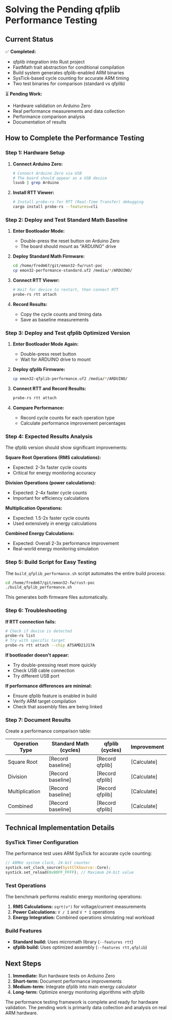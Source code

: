 # Solving the Pending qfplib Performance Testing

## Current Status

✅ **Completed:**
- qfplib integration into Rust project
- FastMath trait abstraction for conditional compilation
- Build system generates qfplib-enabled ARM binaries
- SysTick-based cycle counting for accurate ARM timing
- Two test binaries for comparison (standard vs qfplib)

⏳ **Pending Work:**
- Hardware validation on Arduino Zero
- Real performance measurements and data collection
- Performance comparison analysis
- Documentation of results

## How to Complete the Performance Testing

### Step 1: Hardware Setup

1. **Connect Arduino Zero:**
   ```bash
   # Connect Arduino Zero via USB
   # The board should appear as a USB device
   lsusb | grep Arduino
   ```

2. **Install RTT Viewer:**
   ```bash
   # Install probe-rs for RTT (Real-Time Transfer) debugging
   cargo install probe-rs --features=cli
   ```

### Step 2: Deploy and Test Standard Math Baseline

1. **Enter Bootloader Mode:**
   - Double-press the reset button on Arduino Zero
   - The board should mount as "ARDUINO" drive

2. **Deploy Standard Math Firmware:**
   ```bash
   cd /home/fredm67/git/emon32-fw/rust-poc
   cp emon32-performance-standard.uf2 /media/*/ARDUINO/
   ```

3. **Connect RTT Viewer:**
   ```bash
   # Wait for device to restart, then connect RTT
   probe-rs rtt attach
   ```

4. **Record Results:**
   - Copy the cycle counts and timing data
   - Save as baseline measurements

### Step 3: Deploy and Test qfplib Optimized Version

1. **Enter Bootloader Mode Again:**
   - Double-press reset button
   - Wait for ARDUINO drive to mount

2. **Deploy qfplib Firmware:**
   ```bash
   cp emon32-qfplib-performance.uf2 /media/*/ARDUINO/
   ```

3. **Connect RTT and Record Results:**
   ```bash
   probe-rs rtt attach
   ```

4. **Compare Performance:**
   - Record cycle counts for each operation type
   - Calculate performance improvement percentages

### Step 4: Expected Results Analysis

The qfplib version should show significant improvements:

**Square Root Operations (RMS calculations):**
- Expected: 2-3x faster cycle counts
- Critical for energy monitoring accuracy

**Division Operations (power calculations):**
- Expected: 2-4x faster cycle counts
- Important for efficiency calculations

**Multiplication Operations:**
- Expected: 1.5-2x faster cycle counts
- Used extensively in energy calculations

**Combined Energy Calculations:**
- Expected: Overall 2-3x performance improvement
- Real-world energy monitoring simulation

### Step 5: Build Script for Easy Testing

The `build_qfplib_performance.sh` script automates the entire build process:

```bash
cd /home/fredm67/git/emon32-fw/rust-poc
./build_qfplib_performance.sh
```

This generates both firmware files automatically.

### Step 6: Troubleshooting

**If RTT connection fails:**
```bash
# Check if device is detected
probe-rs list
# Try with specific target
probe-rs rtt attach --chip ATSAMD21J17A
```

**If bootloader doesn't appear:**
- Try double-pressing reset more quickly
- Check USB cable connection
- Try different USB port

**If performance differences are minimal:**
- Ensure qfplib feature is enabled in build
- Verify ARM target compilation
- Check that assembly files are being linked

### Step 7: Document Results

Create a performance comparison table:

| Operation Type | Standard Math (cycles) | qfplib (cycles) | Improvement |
|---------------|------------------------|-----------------|-------------|
| Square Root   | [Record baseline]      | [Record qfplib] | [Calculate] |
| Division      | [Record baseline]      | [Record qfplib] | [Calculate] |
| Multiplication| [Record baseline]      | [Record qfplib] | [Calculate] |
| Combined      | [Record baseline]      | [Record qfplib] | [Calculate] |

## Technical Implementation Details

### SysTick Timer Configuration

The performance test uses ARM SysTick for accurate cycle counting:

```rust
// 48MHz system clock, 24-bit counter
systick.set_clock_source(SystClkSource::Core);
systick.set_reload(0x00FF_FFFF); // Maximum 24-bit value
```

### Test Operations

The benchmark performs realistic energy monitoring operations:

1. **RMS Calculations:** `sqrt(v²)` for voltage/current measurements
2. **Power Calculations:** `V / I` and `V * I` operations
3. **Energy Integration:** Combined operations simulating real workload

### Build Features

- **Standard build:** Uses micromath library (`--features rtt`)
- **qfplib build:** Uses optimized assembly (`--features rtt,qfplib`)

## Next Steps

1. **Immediate:** Run hardware tests on Arduino Zero
2. **Short-term:** Document performance improvements
3. **Medium-term:** Integrate qfplib into main energy calculator
4. **Long-term:** Optimize energy monitoring algorithms with qfplib

The performance testing framework is complete and ready for hardware validation. The pending work is primarily data collection and analysis on real ARM hardware.